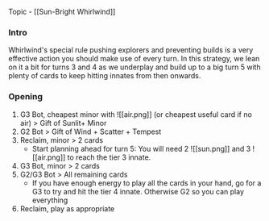 Topic - [[Sun-Bright Whirlwind]]
### Intro

Whirlwind's special rule pushing explorers and preventing builds is a very effective action you should make use of every turn. In this strategy, we lean on it a bit for turns 3 and 4 as we underplay and build up to a big turn 5 with plenty of cards to keep hitting innates from then onwards.

### Opening
1. G3 Bot, cheapest minor with ![[air.png]] (or cheapest useful card if no air) > Gift of Sunlit+ Minor
2. G2 Bot > Gift of Wind + Scatter + Tempest
3. Reclaim, minor > 2 cards
	- Start planning ahead for turn 5: You will need 2 ![[sun.png]] and 3 ![[air.png]] to reach the tier 3 innate.
4. G3 Bot, minor > 2 cards
5. G2/G3 Bot > All remaining cards
	- If you have enough energy to play all the cards in your hand, go for a G3 to try and hit the tier 4 innate. Otherwise G2 so you can play everything
6. Reclaim, play as appropriate

